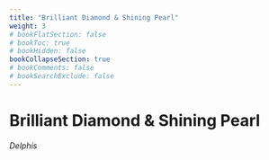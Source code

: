 ```yaml
---
title: "Brilliant Diamond & Shining Pearl"
weight: 3
# bookFlatSection: false
# bookToc: true
# bookHidden: false
bookCollapseSection: true
# bookComments: false
# bookSearchExclude: false
---
```

# Brilliant Diamond & Shining Pearl

*Delphis*